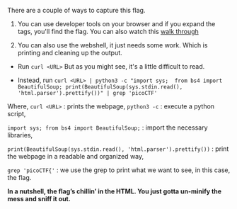 There are a couple of ways to capture this flag. 

1. You can use developer tools on your browser and if you expand the tags, you'll find the flag. You can also watch this [walk through](https://www.youtube.com/watch?v=gqWbHrm3ECY)

2. You can also use the webshell, it just needs some work. Which is printing and cleaning up the output.

  - Run ``` curl <URL> ``` But as you might see, it's a little difficult to read.
  
  - Instead, run ``` curl <URL> | python3 -c "import sys;  from bs4 import BeautifulSoup; print(BeautifulSoup(sys.stdin.read(), 'html.parser').prettify())" | grep 'picoCTF' ```

Where,  ```curl <URL>``` : prints the webpage,  ```python3 -c``` : execute a python script, 

```import sys; from bs4 import BeautifulSoup;``` : import the necessary libraries,

```print(BeautifulSoup(sys.stdin.read(), 'html.parser').prettify())``` :  print the webpage in a readable and organized way,

```grep 'picoCTF{'``` : we use the grep to print what we want to see, in this case, the flag.


**In a nutshell, the flag’s chillin’ in the HTML. You just gotta un-minify the mess and sniff it out.**
